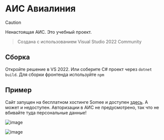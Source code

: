 # АИС Авиалиния

> [!CAUTION]
> Ненастоящая АИС. Это учебный проект.

> Создана с использованием Visual Studio 2022 Community

## Сборка

Откройте решение в VS 2022.
Или соберите C# проект через ```dotnet build```.
Для сборки фронтенда используйте ```npm```

## Пример
Сайт запущен на бесплатном хостинге Somee и доступен [здесь](http://airlineis.somee.com). А может и недоступен. Авторизации в АИС не предусмотрено, так что не вбивайте туда персональные данные!

![image](https://github.com/R2Vhcno/AirlineIS/assets/36736480/9fe807f5-e670-4afa-a85f-fe1a981ebfc7)

![image](https://github.com/R2Vhcno/AirlineIS/assets/36736480/d2128bce-97b8-44b8-b7b1-290f62d8b7f7)
